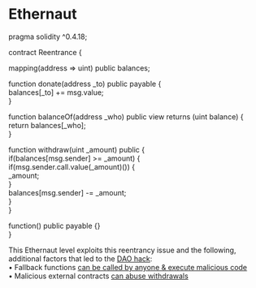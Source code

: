 # Ethernaut

pragma solidity ^0.4.18;

contract Reentrance {

  mapping\(address =&gt; uint\) public balances;

  function donate\(address \_to\) public payable {  
    balances\[\_to\] += msg.value;  
  }

  function balanceOf\(address \_who\) public view returns \(uint balance\) {  
    return balances\[\_who\];  
  }

  function withdraw\(uint \_amount\) public {  
    if\(balances\[msg.sender\] &gt;= \_amount\) {  
      if\(msg.sender.call.value\(\_amount\)\(\)\) {  
        \_amount;  
      }  
      balances\[msg.sender\] -= \_amount;  
    }  
  }

  function\(\) public payable {}  
}

This Ethernaut level exploits this reentrancy issue and the following, additional factors that led to the [DAO hack](http://hackingdistributed.com/2016/06/18/analysis-of-the-dao-exploit/):  
• Fallback functions [can be called by anyone & execute malicious code](https://hackernoon.com/ethernaut-lvl-1-walkthrough-how-to-abuse-the-fallback-function-118057b68b56)  
• Malicious external contracts [can abuse withdrawals](https://medium.com/coinmonks/ethernaut-lvl-9-king-walkthrough-how-bad-contracts-can-abuse-withdrawals-db12754f359b)

